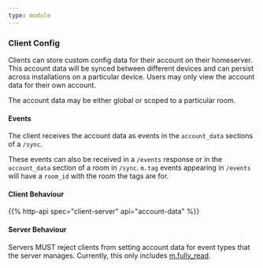 ```yaml
---
type: module
---
```


### Client Config

Clients can store custom config data for their account on their
homeserver. This account data will be synced between different devices
and can persist across installations on a particular device. Users may
only view the account data for their own account.

The account data may be either global or scoped to a particular room.

#### Events

The client receives the account data as events in the `account_data`
sections of a `/sync`.

These events can also be received in a `/events` response or in the
`account_data` section of a room in `/sync`. `m.tag` events appearing in
`/events` will have a `room_id` with the room the tags are for.

#### Client Behaviour

{{% http-api spec="client-server" api="account-data" %}}

#### Server Behaviour

Servers MUST reject clients from setting account data for event types
that the server manages. Currently, this only includes
[m.fully\_read](#mfully_read).
